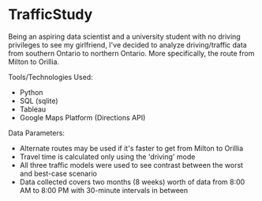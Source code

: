 # TrafficStudy

Being an aspiring data scientist and a university student with no driving privileges to see my girlfriend, I've decided to analyze driving/traffic data from southern Ontario to northern Ontario. More specifically, the route from Milton to Orillia. 

Tools/Technologies Used:
- Python
- SQL (sqlite)
- Tableau
- Google Maps Platform (Directions API)

Data Parameters:
- Alternate routes may be used if it's faster to get from Milton to Orillia
- Travel time is calculated only using the 'driving' mode
- All three traffic models were used to see contrast between the worst and best-case scenario
- Data collected covers two months (8 weeks) worth of data from 8:00 AM to 8:00 PM with 30-minute intervals in between
  
